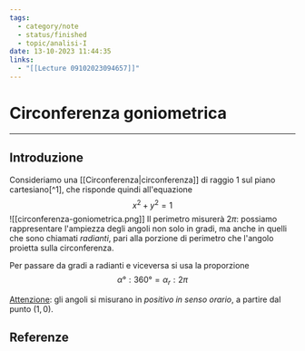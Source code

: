 ```yaml
---
tags:
  - category/note
  - status/finished
  - topic/analisi-I
date: 13-10-2023 11:44:35
links:
  - "[[Lecture 09102023094657]]"
---
```

# Circonferenza goniometrica
---
## Introduzione
Consideriamo una [[Circonferenza|circonferenza]] di raggio 1 sul piano cartesiano[^1], che risponde quindi all'equazione
$$x^{2} + y^{2} = 1$$
![[circonferenza-goniometrica.png]]
Il perimetro misurerà $2 \pi$: possiamo rappresentare l'ampiezza degli angoli non solo in gradi, ma anche in quelli che sono chiamati _radianti_, pari alla porzione di perimetro che l'angolo proietta sulla circonferenza.

Per passare da gradi a radianti e viceversa si usa la proporzione
$$\alpha° : 360° = \alpha_{r} : 2 \pi$$

<u>Attenzione</u>: gli angoli si misurano in _positivo in senso orario_, a partire dal punto $(1, 0)$.

## Referenze
